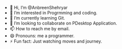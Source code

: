 - 👋 Hi, I’m @AnbreenShehryar
- 👀 I’m interested in  Progrmming and coding.
- 🌱 I’m currently learning  Git.
- 💞️ I’m looking to collaborate on PDesktop Application.
- 📫 How to reach me by email.
- 😄 Pronouns: me a programmer.
- ⚡ Fun fact: Just watching moves and journey.

<!---
AnbreenShehryar/AnbreenShehryar is a ✨ special ✨ repository because its `README.md` (this file) appears on your GitHub profile.
You can click the Preview link to take a look at your changes.
--->
